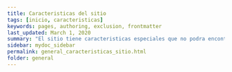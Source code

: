 ```yaml
---
title: Caracteristicas del sitio
tags: [inicio, caracteristicas]
keywords: pages, authoring, exclusion, frontmatter
last_updated: March 1, 2020
summary: "El sitio tiene caracteristicas especiales que no podra encontrar en ningun otro sitio y que colaboran para que los usuarios puedan encontrar la propiedad que desean con un esfuerzo menor al que se requiere en otros sitios, esto permite a los vendedores llegar mas rapidamenta a sus clientes."
sidebar: mydoc_sidebar
permalink: general_caracteristicas_sitio.html
folder: general
---
```




